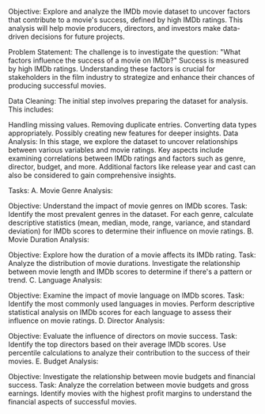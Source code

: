 Objective:
Explore and analyze the IMDb movie dataset to uncover factors that contribute to a movie's success, defined by high IMDb ratings. This analysis will help movie producers, directors, and investors make data-driven decisions for future projects.

Problem Statement:
The challenge is to investigate the question: "What factors influence the success of a movie on IMDb?" Success is measured by high IMDb ratings. Understanding these factors is crucial for stakeholders in the film industry to strategize and enhance their chances of producing successful movies.

Data Cleaning:
The initial step involves preparing the dataset for analysis. This includes:

Handling missing values.
Removing duplicate entries.
Converting data types appropriately.
Possibly creating new features for deeper insights.
Data Analysis:
In this stage, we explore the dataset to uncover relationships between various variables and movie ratings. Key aspects include examining correlations between IMDb ratings and factors such as genre, director, budget, and more. Additional factors like release year and cast can also be considered to gain comprehensive insights.

Tasks:
A. Movie Genre Analysis:

Objective: Understand the impact of movie genres on IMDb scores.
Task: Identify the most prevalent genres in the dataset. For each genre, calculate descriptive statistics (mean, median, mode, range, variance, and standard deviation) for IMDb scores to determine their influence on movie ratings.
B. Movie Duration Analysis:

Objective: Explore how the duration of a movie affects its IMDb rating.
Task: Analyze the distribution of movie durations. Investigate the relationship between movie length and IMDb scores to determine if there's a pattern or trend.
C. Language Analysis:

Objective: Examine the impact of movie language on IMDb scores.
Task: Identify the most commonly used languages in movies. Perform descriptive statistical analysis on IMDb scores for each language to assess their influence on movie ratings.
D. Director Analysis:

Objective: Evaluate the influence of directors on movie success.
Task: Identify the top directors based on their average IMDb scores. Use percentile calculations to analyze their contribution to the success of their movies.
E. Budget Analysis:

Objective: Investigate the relationship between movie budgets and financial success.
Task: Analyze the correlation between movie budgets and gross earnings. Identify movies with the highest profit margins to understand the financial aspects of successful movies.

